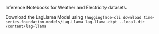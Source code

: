 Inference Notebooks for Weather and Electricity datasets.

Download the LagLlama Model using 
`!huggingface-cli download time-series-foundation-models/Lag-Llama lag-llama.ckpt --local-dir /content/lag-llama`
